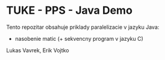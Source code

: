 # TUKE - PPS - Java Demo

Tento repozitar obsahuje priklady paralelizacie v jazyku Java:
* nasobenie matic (+ sekvencny program v jazyku C)

Lukas Vavrek, Erik Vojtko

